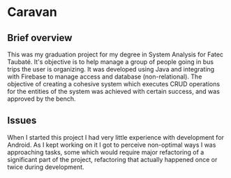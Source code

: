 # Caravan

## Brief overview

This was my graduation project for my degree in System Analysis for Fatec Taubaté. It's objective is to help manage a group of people going in bus trips the user is organizing.
It was developed using Java and integrating with Firebase to manage access and database (non-relational). The objective of creating a cohesive system which executes CRUD operations for the entities of the system was achieved with certain success, and was approved by the bench.

## Issues

When I started this project I had very little experience with development for Android. As I kept working on it I got to perceive non-optimal ways I was approaching tasks, some which would require major refactoring of a significant part of the project, refactoring that actually happened once or twice during development.
